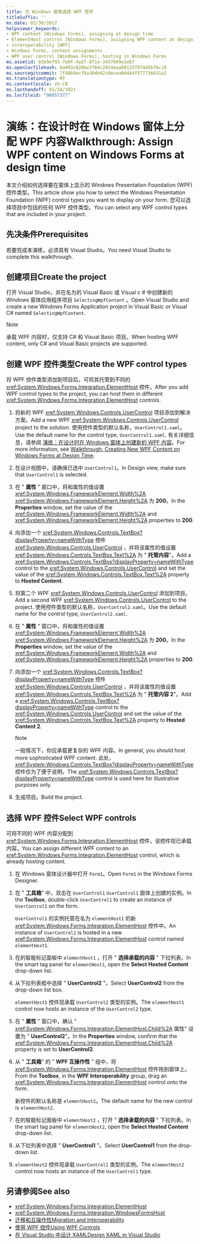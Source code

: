 ```yaml
---
title: 为 Windows 窗体选择 WPF 控件
titleSuffix: ''
ms.date: 03/30/2017
helpviewer_keywords:
- WPF content [Windows Forms], assigning at design time
- ElementHost control [Windows Forms], assigning WPF content at design time
- interoperability [WPF]
- Windows Forms, content assignments
- WPF user control [Windows Forms], hosting in Windows Forms
ms.assetid: b3e9ef93-7e0f-4a2f-8f1e-3437609a1eb7
ms.openlocfilehash: ba003c020be1f04c2024eaab0125f074d5b7bc18
ms.sourcegitcommit: 7f48b9ecf8a30db42c8ecea0dd4df577736631a2
ms.translationtype: MT
ms.contentlocale: zh-CN
ms.lasthandoff: 01/28/2021
ms.locfileid: "98957377"
---
```

# <a name="walkthrough-assign-wpf-content-on-windows-forms-at-design-time"></a><span data-ttu-id="25371-102">演练：在设计时在 Windows 窗体上分配 WPF 内容</span><span class="sxs-lookup"><span data-stu-id="25371-102">Walkthrough: Assign WPF content on Windows Forms at design time</span></span>

<span data-ttu-id="25371-103">本文介绍如何选择要在窗体上显示的 Windows Presentation Foundation (WPF) 控件类型。</span><span class="sxs-lookup"><span data-stu-id="25371-103">This article show you how to select the Windows Presentation Foundation (WPF) control types you want to display on your form.</span></span> <span data-ttu-id="25371-104">您可以选择项目中包括的任何 WPF 控件类型。</span><span class="sxs-lookup"><span data-stu-id="25371-104">You can select any WPF control types that are included in your project.</span></span>

## <a name="prerequisites"></a><span data-ttu-id="25371-105">先决条件</span><span class="sxs-lookup"><span data-stu-id="25371-105">Prerequisites</span></span>

<span data-ttu-id="25371-106">若要完成本演练，必须具有 Visual Studio。</span><span class="sxs-lookup"><span data-stu-id="25371-106">You need Visual Studio to complete this walkthrough.</span></span>

## <a name="create-the-project"></a><span data-ttu-id="25371-107">创建项目</span><span class="sxs-lookup"><span data-stu-id="25371-107">Create the project</span></span>

<span data-ttu-id="25371-108">打开 Visual Studio，并在名为的 Visual Basic 或 Visual c # 中创建新的 Windows 窗体应用程序项目 `SelectingWpfContent` 。</span><span class="sxs-lookup"><span data-stu-id="25371-108">Open Visual Studio and create a new Windows Forms Application project in Visual Basic or Visual C# named `SelectingWpfContent`.</span></span>

> [!NOTE]
> <span data-ttu-id="25371-109">承载 WPF 内容时，仅支持 C# 和 Visual Basic 项目。</span><span class="sxs-lookup"><span data-stu-id="25371-109">When hosting WPF content, only C# and Visual Basic projects are supported.</span></span>

## <a name="create-the-wpf-control-types"></a><span data-ttu-id="25371-110">创建 WPF 控件类型</span><span class="sxs-lookup"><span data-stu-id="25371-110">Create the WPF control types</span></span>

<span data-ttu-id="25371-111">将 WPF 控件类型添加到项目后，可将其托管到不同的 <xref:System.Windows.Forms.Integration.ElementHost> 控件。</span><span class="sxs-lookup"><span data-stu-id="25371-111">After you add WPF control types to the project, you can host them in different <xref:System.Windows.Forms.Integration.ElementHost> controls.</span></span>

1. <span data-ttu-id="25371-112">将新的 WPF <xref:System.Windows.Controls.UserControl> 项目添加到解决方案。</span><span class="sxs-lookup"><span data-stu-id="25371-112">Add a new WPF <xref:System.Windows.Controls.UserControl> project to the solution.</span></span> <span data-ttu-id="25371-113">使用控件类型的默认名称，`UserControl1.xaml`。</span><span class="sxs-lookup"><span data-stu-id="25371-113">Use the default name for the control type, `UserControl1.xaml`.</span></span> <span data-ttu-id="25371-114">有关详细信息，请参阅 [演练：在设计时在 Windows 窗体上创建新的 WPF 内容](walkthrough-creating-new-wpf-content-on-windows-forms-at-design-time.md)。</span><span class="sxs-lookup"><span data-stu-id="25371-114">For more information, see [Walkthrough: Creating New WPF Content on Windows Forms at Design Time](walkthrough-creating-new-wpf-content-on-windows-forms-at-design-time.md).</span></span>

2. <span data-ttu-id="25371-115">在设计视图中，请确保已选中 `UserControl1`。</span><span class="sxs-lookup"><span data-stu-id="25371-115">In Design view, make sure that `UserControl1` is selected.</span></span>

3. <span data-ttu-id="25371-116">在 " **属性** " 窗口中，将和属性的值设置 <xref:System.Windows.FrameworkElement.Width%2A> <xref:System.Windows.FrameworkElement.Height%2A> 为 **200**。</span><span class="sxs-lookup"><span data-stu-id="25371-116">In the **Properties** window, set the value of the <xref:System.Windows.FrameworkElement.Width%2A> and <xref:System.Windows.FrameworkElement.Height%2A> properties to **200**.</span></span>

4. <span data-ttu-id="25371-117">向添加一个 <xref:System.Windows.Controls.TextBox?displayProperty=nameWithType> 控件 <xref:System.Windows.Controls.UserControl> ，并将该属性的值设置 <xref:System.Windows.Controls.TextBox.Text%2A> 为 " **托管内容**"。</span><span class="sxs-lookup"><span data-stu-id="25371-117">Add a <xref:System.Windows.Controls.TextBox?displayProperty=nameWithType> control to the <xref:System.Windows.Controls.UserControl> and set the value of the <xref:System.Windows.Controls.TextBox.Text%2A> property to **Hosted Content**.</span></span>

5. <span data-ttu-id="25371-118">将第二个 WPF <xref:System.Windows.Controls.UserControl> 添加到项目。</span><span class="sxs-lookup"><span data-stu-id="25371-118">Add a second WPF <xref:System.Windows.Controls.UserControl> to the project.</span></span> <span data-ttu-id="25371-119">使用控件类型的默认名称，`UserControl2.xaml`。</span><span class="sxs-lookup"><span data-stu-id="25371-119">Use the default name for the control type, `UserControl2.xaml`.</span></span>

6. <span data-ttu-id="25371-120">在 " **属性** " 窗口中，将和属性的值设置 <xref:System.Windows.FrameworkElement.Width%2A> <xref:System.Windows.FrameworkElement.Height%2A> 为 **200**。</span><span class="sxs-lookup"><span data-stu-id="25371-120">In the **Properties** window, set the value of the <xref:System.Windows.FrameworkElement.Width%2A> and <xref:System.Windows.FrameworkElement.Height%2A> properties to **200**.</span></span>

7. <span data-ttu-id="25371-121">向添加一个 <xref:System.Windows.Controls.TextBox?displayProperty=nameWithType> 控件 <xref:System.Windows.Controls.UserControl> ，并将该属性的值设置 <xref:System.Windows.Controls.TextBox.Text%2A> 为 " **托管内容 2**"。</span><span class="sxs-lookup"><span data-stu-id="25371-121">Add a <xref:System.Windows.Controls.TextBox?displayProperty=nameWithType> control to the <xref:System.Windows.Controls.UserControl> and set the value of the <xref:System.Windows.Controls.TextBox.Text%2A> property to **Hosted Content 2**.</span></span>

   > [!NOTE]
   > <span data-ttu-id="25371-122">一般情况下，你应承载更复杂的 WPF 内容。</span><span class="sxs-lookup"><span data-stu-id="25371-122">In general, you should host more sophisticated WPF content.</span></span> <span data-ttu-id="25371-123">此处，<xref:System.Windows.Controls.TextBox?displayProperty=nameWithType> 控件仅为了便于说明。</span><span class="sxs-lookup"><span data-stu-id="25371-123">The <xref:System.Windows.Controls.TextBox?displayProperty=nameWithType> control is used here for illustrative purposes only.</span></span>

8. <span data-ttu-id="25371-124">生成项目。</span><span class="sxs-lookup"><span data-stu-id="25371-124">Build the project.</span></span>

## <a name="select-wpf-controls"></a><span data-ttu-id="25371-125">选择 WPF 控件</span><span class="sxs-lookup"><span data-stu-id="25371-125">Select WPF controls</span></span>

<span data-ttu-id="25371-126">可将不同的 WPF 内容分配到 <xref:System.Windows.Forms.Integration.ElementHost> 控件，该控件现已承载内容。</span><span class="sxs-lookup"><span data-stu-id="25371-126">You can assign different WPF content to an <xref:System.Windows.Forms.Integration.ElementHost> control, which is already hosting content.</span></span>

1. <span data-ttu-id="25371-127">在 Windows 窗体设计器中打开 `Form1`。</span><span class="sxs-lookup"><span data-stu-id="25371-127">Open `Form1` in the Windows Forms Designer.</span></span>

2. <span data-ttu-id="25371-128">在 " **工具箱**" 中，双击在 `UserControl1` `UserControl1` 窗体上创建的实例。</span><span class="sxs-lookup"><span data-stu-id="25371-128">In the **Toolbox**, double-click `UserControl1` to create an instance of `UserControl1` on the form.</span></span>

   <span data-ttu-id="25371-129">`UserControl1` 的实例托管在名为 `elementHost1` 的新 <xref:System.Windows.Forms.Integration.ElementHost> 控件中。</span><span class="sxs-lookup"><span data-stu-id="25371-129">An instance of `UserControl1` is hosted in a new <xref:System.Windows.Forms.Integration.ElementHost> control named `elementHost1`.</span></span>

3. <span data-ttu-id="25371-130">在的智能标记面板中 `elementHost1` ，打开 " **选择承载的内容** " 下拉列表。</span><span class="sxs-lookup"><span data-stu-id="25371-130">In the smart tag panel for `elementHost1`, open the **Select Hosted Content** drop-down list.</span></span>

4. <span data-ttu-id="25371-131">从下拉列表框中选择 " **UserControl2** "。</span><span class="sxs-lookup"><span data-stu-id="25371-131">Select **UserControl2** from the drop-down list box.</span></span>

   <span data-ttu-id="25371-132">`elementHost1` 控件现承载 `UserControl2` 类型的实例。</span><span class="sxs-lookup"><span data-stu-id="25371-132">The `elementHost1` control now hosts an instance of the `UserControl2` type.</span></span>

5. <span data-ttu-id="25371-133">在 " **属性** " 窗口中，确认 " <xref:System.Windows.Forms.Integration.ElementHost.Child%2A> 属性" 设置为 " **UserControl2**"。</span><span class="sxs-lookup"><span data-stu-id="25371-133">In the **Properties** window, confirm that the <xref:System.Windows.Forms.Integration.ElementHost.Child%2A> property is set to **UserControl2**.</span></span>

6. <span data-ttu-id="25371-134">从 " **工具箱**" 的 " **WPF 互操作性** " 组中，将 <xref:System.Windows.Forms.Integration.ElementHost> 控件拖到窗体上。</span><span class="sxs-lookup"><span data-stu-id="25371-134">From the **Toolbox**, in the **WPF Interoperability** group, drag an <xref:System.Windows.Forms.Integration.ElementHost> control onto the form.</span></span>

   <span data-ttu-id="25371-135">新控件的默认名称是 `elementHost2`。</span><span class="sxs-lookup"><span data-stu-id="25371-135">The default name for the new control is `elementHost2`.</span></span>

7. <span data-ttu-id="25371-136">在的智能标记面板中 `elementHost2` ，打开 " **选择承载的内容** " 下拉列表。</span><span class="sxs-lookup"><span data-stu-id="25371-136">In the smart tag panel for `elementHost2`, open the **Select Hosted Content** drop-down list.</span></span>

8. <span data-ttu-id="25371-137">从下拉列表中选择 " **UserControl1** "。</span><span class="sxs-lookup"><span data-stu-id="25371-137">Select **UserControl1** from the drop-down list.</span></span>

9. <span data-ttu-id="25371-138">`elementHost2` 控件现承载 `UserControl1` 类型的实例。</span><span class="sxs-lookup"><span data-stu-id="25371-138">The `elementHost2` control now hosts an instance of the `UserControl1` type.</span></span>

## <a name="see-also"></a><span data-ttu-id="25371-139">另请参阅</span><span class="sxs-lookup"><span data-stu-id="25371-139">See also</span></span>

- <xref:System.Windows.Forms.Integration.ElementHost>
- <xref:System.Windows.Forms.Integration.WindowsFormsHost>
- [<span data-ttu-id="25371-140">迁移和互操作性</span><span class="sxs-lookup"><span data-stu-id="25371-140">Migration and Interoperability</span></span>](/dotnet/framework/wpf/advanced/migration-and-interoperability)
- [<span data-ttu-id="25371-141">使用 WPF 控件</span><span class="sxs-lookup"><span data-stu-id="25371-141">Using WPF Controls</span></span>](using-wpf-controls.md)
- [<span data-ttu-id="25371-142">在 Visual Studio 中设计 XAML</span><span class="sxs-lookup"><span data-stu-id="25371-142">Design XAML in Visual Studio</span></span>](/visualstudio/xaml-tools/designing-xaml-in-visual-studio)
